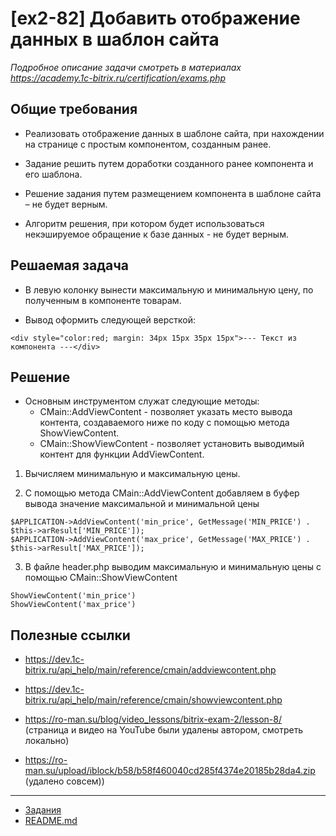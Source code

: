 # [ex2-82] Добавить отображение данных в шаблон сайта

*Подробное описание задачи смотреть в материалах https://academy.1c-bitrix.ru/certification/exams.php*

## Общие требования 

* Реализовать отображение данных в шаблоне сайта, при нахождении на странице с простым компонентом, созданным ранее.

* Задание решить путем доработки созданного ранее компонента и его шаблона.

* Решение задания путем размещением компонента в шаблоне сайта – не будет верным.

* Алгоритм решения, при котором будет использоваться некэшируемое обращение к базе данных - не будет верным.

## Решаемая задача

* В левую колонку вынести максимальную и минимальную цену, по полученным в компоненте товарам.

* Вывод оформить следующей версткой: 
```
<div style="color:red; margin: 34px 15px 35px 15px">--- Текст из компонента ---</div>
```

## Решение

* Основным инструментом служат следующие методы:
    * CMain::AddViewContent - позволяет указать место вывода контента, создаваемого ниже по коду с помощью метода ShowViewContent.
    * CMain::ShowViewContent - позволяет установить выводимый контент для функции AddViewContent.

1) Вычисляем минимальную и максимальную цены.

2) С помощью метода CMain::AddViewContent добавляем в буфер вывода значение максимальной и минимальной цены
```
$APPLICATION->AddViewContent('min_price', GetMessage('MIN_PRICE') . $this->arResult['MIN_PRICE']);
$APPLICATION->AddViewContent('max_price', GetMessage('MAX_PRICE') . $this->arResult['MAX_PRICE']);
```   

3) В файле header.php выводим максимальную и минимальную цены с помощью CMain::ShowViewContent
```
ShowViewContent('min_price')
ShowViewContent('max_price')
```

## Полезные ссылки

* https://dev.1c-bitrix.ru/api_help/main/reference/cmain/addviewcontent.php
* https://dev.1c-bitrix.ru/api_help/main/reference/cmain/showviewcontent.php

* https://ro-man.su/blog/video_lessons/bitrix-exam-2/lesson-8/ (страница и видео на YouTube были удалены автором, смотреть локально)
* https://ro-man.su/upload/iblock/b58/b58f460040cd285f4374e20185b28da4.zip (удалено совсем))

____
* [Задания](tasks.md)
* [README.md](../../README.md)